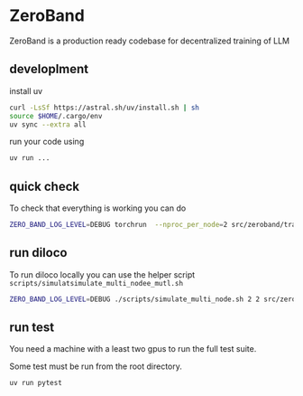 # ZeroBand
ZeroBand is a production ready codebase for decentralized training of LLM


## developlment

install uv

```bash
curl -LsSf https://astral.sh/uv/install.sh | sh
source $HOME/.cargo/env
uv sync --extra all
```

run your code using 

```bash
uv run ...
```

## quick check

To check that everything is working you can do

```bash
ZERO_BAND_LOG_LEVEL=DEBUG torchrun  --nproc_per_node=2 src/zeroband/train.py @configs/debug/normal.toml
```

## run diloco

To run diloco locally you can use the helper script `scripts/simulatsimulate_multi_nodee_mutl.sh`

```bash
ZERO_BAND_LOG_LEVEL=DEBUG ./scripts/simulate_multi_node.sh 2 2 src/zeroband/train.py @configs/debug/diloco.toml
```

## run test

You need a machine with a least two gpus to run the full test suite.

Some test must be run from the root directory.

```bash
uv run pytest
```

